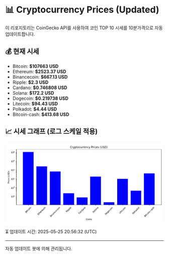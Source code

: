 
# 📊 Cryptocurrency Prices (Updated)

이 리포지토리는 CoinGecko API를 사용하여 코인 TOP 10 시세를 10분가격으로 자동 업데이트합니다.

## 💰 현재 시세
- Bitcoin: **$107663 USD**
- Ethereum: **$2523.37 USD**
- Binancecoin: **$667.13 USD**
- Ripple: **$2.3 USD**
- Cardano: **$0.746808 USD**
- Solana: **$172.2 USD**
- Dogecoin: **$0.219738 USD**
- Litecoin: **$94.43 USD**
- Polkadot: **$4.44 USD**
- Bitcoin-cash: **$413.68 USD**

## 📈 시세 그래프 (로그 스케일 적용)
![Crypto Prices](crypto_prices.png)

⏳ 업데이트 시간: 2025-05-25 20:56:32 (UTC)

---
자동 업데이트 봇에 의해 관리됩니다.
